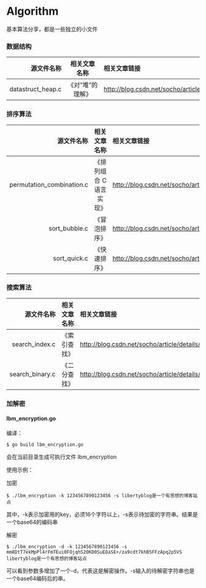 # Algorithm
基本算法分享，都是一些独立的小文件</br>
### 数据结构

| 源文件名称 | 相关文章名称 | 相关文章链接 |
| -------------:|:-------------:| :----- |
| datastruct_heap.c | 《对”堆”的理解》 | http://blog.csdn.net/socho/article/details/51565498 |

### 排序算法

| 源文件名称 | 相关文章名称 | 相关文章链接 |
| -------------:|:-------------:| :----- |
| permutation_combination.c | 《排列组合 C语言实现》 | http://blog.csdn.net/socho/article/details/51586749 |
| sort_bubble.c | 《冒泡排序》 | http://blog.csdn.net/socho/article/details/51584187 |
| sort_quick.c | 《快速排序》 | http://blog.csdn.net/socho/article/details/51591293 |

### 搜索算法

| 源文件名称 | 相关文章名称 | 相关文章链接 |
| -------------:|:-------------:| :----- |
| search_index.c | 《索引查找》 | http://blog.csdn.net/socho/article/details/51585522 |
| search_binary.c | 《二分查找》 | http://blog.csdn.net/socho/article/details/51684422 |


### 加解密

#### lbm_encryption.go
编译：
```
$ go build lbm_encryption.go
```
会在当前目录生成可执行文件 lbm_encryption

使用示例：

加密
```
$ ./lbm_encryption -k 1234567890123456 -s libertyblog是一个有思想的博客站点
```
其中，-k表示加密用的key，必须16个字符以上，-s表示待加密的字符串。结果是一个base64的编码串

解密
```
$ ./lbm_encryption -d -k 1234567890123456 -s mm8DtT7ekMpPl4rFmTEui0FOjqhS2OKD0SuEDaSE+/za9cdt7khB5FFzApq2p5VS
libertyblog是一个有思想的博客站点
```
可以看到参数多增加了一个-d，代表这是解密操作。-s输入的待解密字符串也是一个base64编码后的串。
